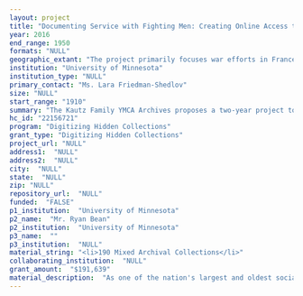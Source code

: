 ```yaml
--- 
layout: project 
title: "Documenting Service with Fighting Men: Creating Online Access to World War I-Related Materials of the Kautz Family YMCA Archives"
year: 2016
end_range: 1950
formats: "NULL"
geographic_extant: "The project primarily focuses war efforts in France and Germany, as well as on the home front in the United States and Canada, and also includes material documenting war-related work in Germany, the United Kingdom, Russia, and the Middle East."
institution: "University of Minnesota"
institution_type: "NULL"
primary_contact: "Ms. Lara Friedman-Shedlov"
size: "NULL"
start_range: "1910"
summary: "The Kautz Family YMCA Archives proposes a two-year project to digitize and make available online materials documenting the YMCA's role in providing critical support to the armed services during World War I (WWI). The project comprises records from the YMCA's Armed Services Department including interviews, photograph albums, scrapbooks, newspapers, and artifacts. The material will be freely accessible to the public via the UMN's digital repository and enhanced metadata from existing collection descriptions, as well as via DPLA. An invaluable resource for interdisciplinary scholarship, the material will be brought together with related online collections through the metadata, as well as a web-based exhibit and curriculum materials. In light of the imminent centenary of American involvement in the war, the project will attract significant interest at national and international levels by both academic scholars and the general public."
hc_id: "22156721"
program: "Digitizing Hidden Collections"
grant_type: "Digitizing Hidden Collections"
project_url: "NULL"
address1:  "NULL"
address2:  "NULL"
city:  "NULL"
state:  "NULL"
zip: "NULL"
repository_url:  "NULL"
funded:  "FALSE"
p1_institution:  "University of Minnesota"
p2_name:  "Mr. Ryan Bean"
p2_institution:  "University of Minnesota"
p3_name:  ""
p3_institution:  "NULL"
material_string: "<li>190 Mixed Archival Collections</li>"
collaborating_institution:  "NULL"
grant_amount:  "$191,639"
material_description:  "As one of the nation's largest and oldest social welfare institutions, the Young Men's Christian Association (YMCA) is a dynamic organization that has worked to improve communities around the globe for 165 years. One institution that has long benefited from the support of the YMCA is the Armed Forces, work which began in 1857 when the Portsmouth, Virginia Y began engaging with the local naval yard. The largest of the YMCA's wartime relief efforts in terms of individuals served and dollars spent took place during WWI. Materials to be digitized are primarily textual and comprise organizational records including reports, minutes, correspondence, and printed material; personal narratives; and records from partnering international YMCAs. They illuminate the efforts of the YMCA, and, to a lesser extent, partner organizations, to improve the mental, physical, social, and spiritual condition of individuals during the events of WWI. The records provide a comprehensive account of the YMCA's war work, both domestic and international, which narrate public attitudes and engagement prior to, during, and after the war--conditions of soldiers in training camps, on the front lines, in leave areas, and in prison camps. And, they document the variety of ways the YMCA engaged with soldiers, bringing a \"bit of home over there,\" through educational services, management of canteens and leave areas, by providing entertainment and organizing sports including the Inter Allied Games, counsel through chaplains, and by distributing religious tracts. The records provide meaningful narratives of the war written by men and women, often from the trenches. The collections we are proposing to digitize are actively used by a wide array of interdisciplinary researchers."
---
```


